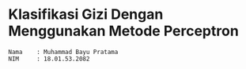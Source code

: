 # Klasifikasi Gizi Dengan Menggunakan Metode Perceptron
```
Nama    : Muhammad Bayu Pratama
NIM     : 18.01.53.2082
```
